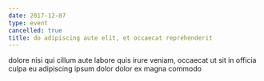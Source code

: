 ```yaml
---
date: 2017-12-07
type: event
cancelled: true
title: do adipiscing aute elit, et occaecat reprehenderit
---
```

dolore nisi qui cillum aute labore quis irure veniam, occaecat ut sit in officia culpa eu adipiscing ipsum dolor dolor ex magna commodo